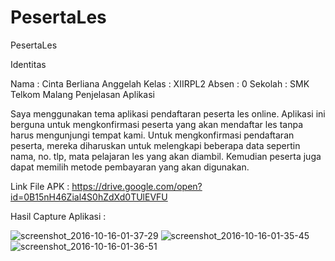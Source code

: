 # PesertaLes
PesertaLes

Identitas

Nama : Cinta Berliana Anggelah
Kelas : XIIRPL2
Absen : 0
Sekolah : SMK Telkom Malang
Penjelasan Aplikasi

Saya menggunakan tema aplikasi pendaftaran peserta les online. Aplikasi ini berguna untuk mengkonfirmasi peserta yang akan mendaftar les tanpa harus mengunjungi tempat kami. Untuk mengkonfirmasi pendaftaran peserta, mereka diharuskan untuk melengkapi beberapa data sepertin nama, no. tlp, mata pelajaran les yang akan diambil. Kemudian peserta juga dapat memilih metode pembayaran yang akan digunakan.

Link File APK : 
https://drive.google.com/open?id=0B15nH46Zial4S0hZdXd0TUlEVFU

Hasil Capture Aplikasi : 

![screenshot_2016-10-16-01-37-29](https://cloud.githubusercontent.com/assets/22734784/19412584/97e02e0e-9343-11e6-939a-2668069bde69.png)
![screenshot_2016-10-16-01-35-45](https://cloud.githubusercontent.com/assets/22734784/19412585/97e676ec-9343-11e6-8d06-9b8ebdd23091.png)
![screenshot_2016-10-16-01-36-51](https://cloud.githubusercontent.com/assets/22734784/19412586/980ff846-9343-11e6-924a-fe5806051267.png)
